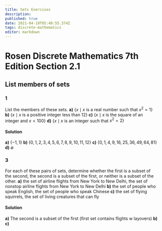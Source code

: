 ```yaml
---
title: Sets Exercises
description: 
published: true
date: 2021-04-10T05:40:55.374Z
tags: discrete-mathematics
editor: markdown
---
```


# Rosen Discrete Mathematics 7th Edition Section 2.1
## List members of sets

### 1 
List the members of these sets.
**a)** $\left\{x \mid x\right.$ is a real number such that $\left.x^{2}=1\right\}$
**b)** $\{x \mid x$ is a positive integer less than 12$\}$
**c)** $\{x \mid x$ is the square of an integer and $x<100\}$
**d)** $\left\{x \mid x\right.$ is an integer such that $\left.x^{2}=2\right\}$

#### Solution

**a)** $\{-1, 1 \}$
**b)** $\{0, 1, 2, 3, 4, 5, 6, 7, 8, 9, 10, 11, 12 \}$
**c)** $\{0, 1, 4, 9, 16, 25, 36, 49, 64, 81 \}$
**d)** $\emptyset$

### 3 
For each of these pairs of sets, determine whether the first
is a subset of the second, the second is a subset of the first,
or neither is a subset of the other.
**a)** the set of airline flights from New York to New Delhi,
the set of nonstop airline flights from New York to
New Delhi
**b)** the set of people who speak English, the set of people
who speak Chinese
**c)** the set of flying squirrels, the set of living creatures
that can fly
#### Solution
**a)** The second is a subset of the first (first set contains flights w layovers)
**b)**
**c)**
